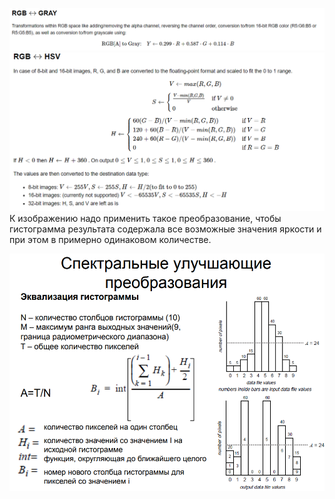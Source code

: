 ![Alt text](image-1.png)
![Alt text](image.png)
К изображению надо применить такое преобразование, чтобы гистограмма результата содержала все возможные значения яркости и при этом в примерно одинаковом количестве.

![Alt text](image-2.png)